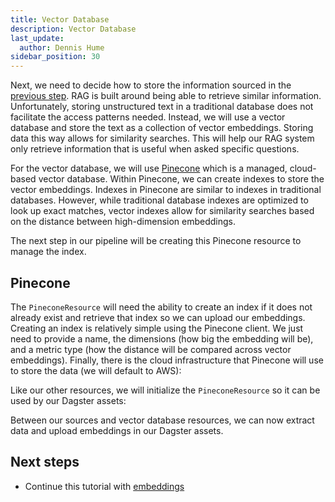 ```yaml
---
title: Vector Database
description: Vector Database
last_update:
  author: Dennis Hume
sidebar_position: 30
---
```


Next, we need to decide how to store the information sourced in the [previous step](sources). RAG is built around being able to retrieve similar information. Unfortunately, storing unstructured text in a traditional database does not facilitate the access patterns needed. Instead, we will use a vector database and store the text as a collection of vector embeddings. Storing data this way allows for similarity searches. This will help our RAG system only retrieve information that is useful when asked specific questions.

For the vector database, we will use [Pinecone](https://www.pinecone.io/) which is a managed, cloud-based vector database. Within Pinecone, we can create indexes to store the vector embeddings. Indexes in Pinecone are similar to indexes in traditional databases. However, while traditional database indexes are optimized to look up exact matches, vector indexes allow for similarity searches based on the distance between high-dimension embeddings.

The next step in our pipeline will be creating this Pinecone resource to manage the index.

## Pinecone

The `PineconeResource` will need the ability to create an index if it does not already exist and retrieve that index so we can upload our embeddings. Creating an index is relatively simple using the Pinecone client. We just need to provide a name, the dimensions (how big the embedding will be), and a metric type (how the distance will be compared across vector embeddings). Finally, there is the cloud infrastructure that Pinecone will use to store the data (we will default to AWS):

<CodeExample path="docs_projects/project_ask_ai_dagster/project_ask_ai_dagster/resources/pinecone.py" language="python" lineStart="7" lineEnd="28"/>

Like our other resources, we will initialize the `PineconeResource` so it can be used by our Dagster assets:

<CodeExample path="docs_projects/project_ask_ai_dagster/project_ask_ai_dagster/resources/pinecone.py" language="python" lineStart="30" lineEnd="33"/>

Between our sources and vector database resources, we can now extract data and upload embeddings in our Dagster assets.

## Next steps

- Continue this tutorial with [embeddings](embeddings)
